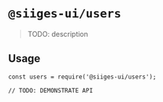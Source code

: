 # `@siiges-ui/users`

> TODO: description

## Usage

```
const users = require('@siiges-ui/users');

// TODO: DEMONSTRATE API
```
